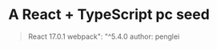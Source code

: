 # A React + TypeScript pc seed
> React 17.0.1
> webpack": "^5.4.0
> author: penglei

<!-- "webpack": "^5.4.0",
"webpack-cli": "^4.2.0",
"webpack-dev-server": "^3.11.0", -->
<!-- 
  "webpack": "^4.44.2",
  "webpack-cli": "^3.3.12",
  "webpack-dev-server": "^3.11.0", -->